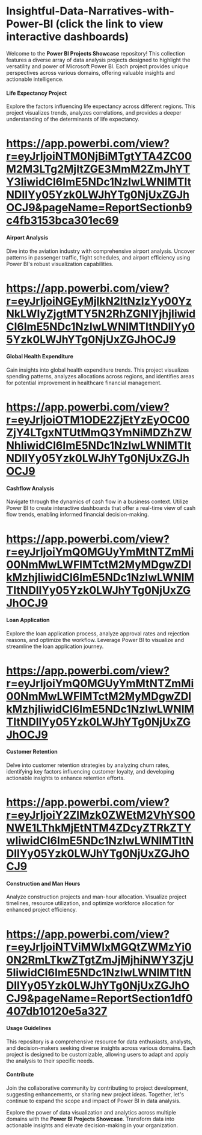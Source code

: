# Insightful-Data-Narratives-with-Power-BI (click the link to view interactive dashboards)

Welcome to the **Power BI Projects Showcase** repository! This collection features a diverse array of data analysis projects designed to highlight the versatility and power of Microsoft Power BI. Each project provides unique perspectives across various domains, offering valuable insights and actionable intelligence.

#### Life Expectancy Project
Explore the factors influencing life expectancy across different regions. This project visualizes trends, analyzes correlations, and provides a deeper understanding of the determinants of life expectancy.
# https://app.powerbi.com/view?r=eyJrIjoiNTM0NjBiMTgtYTA4ZC00M2M3LTg2MjItZGE3MmM2ZmJhYTY3IiwidCI6ImE5NDc1NzIwLWNlMTItNDllYy05Yzk0LWJhYTg0NjUxZGJhOCJ9&pageName=ReportSectionb9c4fb3153bca301ec69

#### Airport Analysis
Dive into the aviation industry with comprehensive airport analysis. Uncover patterns in passenger traffic, flight schedules, and airport efficiency using Power BI's robust visualization capabilities.
# https://app.powerbi.com/view?r=eyJrIjoiNGEyMjlkN2ItNzIzYy00YzNkLWIyZjgtMTY5N2RhZGNlYjhjIiwidCI6ImE5NDc1NzIwLWNlMTItNDllYy05Yzk0LWJhYTg0NjUxZGJhOCJ9

#### Global Health Expenditure
Gain insights into global health expenditure trends. This project visualizes spending patterns, analyzes allocations across regions, and identifies areas for potential improvement in healthcare financial management.
# https://app.powerbi.com/view?r=eyJrIjoiOTM1ODE2ZjEtYzEyOC00ZjY4LTgxNTUtMmQ3YmNiMDZhZWNhIiwidCI6ImE5NDc1NzIwLWNlMTItNDllYy05Yzk0LWJhYTg0NjUxZGJhOCJ9

#### Cashflow Analysis
Navigate through the dynamics of cash flow in a business context. Utilize Power BI to create interactive dashboards that offer a real-time view of cash flow trends, enabling informed financial decision-making.
# https://app.powerbi.com/view?r=eyJrIjoiYmQ0MGUyYmMtNTZmMi00NmMwLWFlMTctM2MyMDgwZDlkMzhjIiwidCI6ImE5NDc1NzIwLWNlMTItNDllYy05Yzk0LWJhYTg0NjUxZGJhOCJ9

#### Loan Application
Explore the loan application process, analyze approval rates and rejection reasons, and optimize the workflow. Leverage Power BI to visualize and streamline the loan application journey.
# https://app.powerbi.com/view?r=eyJrIjoiYmQ0MGUyYmMtNTZmMi00NmMwLWFlMTctM2MyMDgwZDlkMzhjIiwidCI6ImE5NDc1NzIwLWNlMTItNDllYy05Yzk0LWJhYTg0NjUxZGJhOCJ9

#### Customer Retention
Delve into customer retention strategies by analyzing churn rates, identifying key factors influencing customer loyalty, and developing actionable insights to enhance retention efforts.
# https://app.powerbi.com/view?r=eyJrIjoiY2ZlMzk0ZWEtM2VhYS00NWE1LThkMjEtNTM4ZDcyZTRkZTYwIiwidCI6ImE5NDc1NzIwLWNlMTItNDllYy05Yzk0LWJhYTg0NjUxZGJhOCJ9

#### Construction and Man Hours
Analyze construction projects and man-hour allocation. Visualize project timelines, resource utilization, and optimize workforce allocation for enhanced project efficiency.
# https://app.powerbi.com/view?r=eyJrIjoiNTViMWIxMGQtZWMzYi00N2RmLTkwZTgtZmJjMjhiNWY3ZjU5IiwidCI6ImE5NDc1NzIwLWNlMTItNDllYy05Yzk0LWJhYTg0NjUxZGJhOCJ9&pageName=ReportSection1df0407db10120e5a327

#### Usage Guidelines
This repository is a comprehensive resource for data enthusiasts, analysts, and decision-makers seeking diverse insights across various domains. Each project is designed to be customizable, allowing users to adapt and apply the analysis to their specific needs.

#### Contribute
Join the collaborative community by contributing to project development, suggesting enhancements, or sharing new project ideas. Together, let's continue to expand the scope and impact of Power BI in data analysis.

Explore the power of data visualization and analytics across multiple domains with the **Power BI Projects Showcase**. Transform data into actionable insights and elevate decision-making in your organization.

